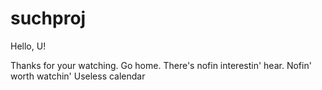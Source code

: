 # suchproj
Hello, U!

Thanks for your watching. Go home. There's nofin interestin' hear. 
Nofin' worth watchin'
Useless calendar
